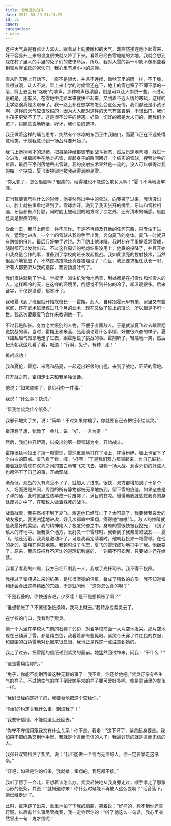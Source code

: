 ```yaml
---
title: 雪地里的战斗
date: 2011-03-29 21:13:29
id: 31
cover: 
categories:
- nise
---
```


 这种天气真是有点让人窝火。眼看马上就要暖和的天气，却突然接连地下起雪来，好不容易升上来的温度很快就又降了下来。看着已经白雪皑皑的大地，我就会想到栽在村子里人的手里的兔子们的悲惨命运，所以，我对大雪的第一印象不像那些看到雪片就雀跃的家伙们，我心里有点小小的忌惮。

 雪从昨天晚上开始下，一直不是很大，并且不连续，像秋天里的雨一样，不干脆，显得散漫，让人不爽。早上来上学的时候雪还在下，地上的雪也积了不薄不厚的一层，踩上去会有“咯吱”的响声。那种响声很清脆，倒是可以让人愉悦一些。不过可恶的是，还有风。在雪地中走路本来就快不起来，又刮着不近人情的寒风，这样的上学路途真是太艰辛了。我一路上都在想学校怎么会这么无情，我们都还是小孩子啊，这样的天气应该放假的，因为大人都对这样的天气有些畏惧，不想出门，我们小孩子更受不了了。这是很不公平的待遇。好像一切好的都是大人们的，而我们小孩子，只能乖乖地听话，好坏，我们没的选择。

 我正做着这样的痛苦思考，突然有个冰凉的东西正中我脑门，而夏飞正在不远处得意地笑，于是我意识到一场战斗要开始了。

 我马上断掉刚才的思绪，把每条神经都调节到战斗状态，然后迅速地弯腰，躲过一次进攻，接着顺手在地上扒雪，直起身子的瞬间团好一个结实的雪球，搜索对手的位置，最后干净利落地甩出雪球。我的投射技术果然是一流的，没人可以躲得过我的每一个投掷，夏飞很狼狈地被我砸得满脸是雪。

 “你太赖了，怎么砸脸啊？很疼的，砸得准也不能这么欺负人啊！”夏飞不满地发牢骚。

 正当我要表示些什么的时候，他突然亮出手中的雪球，向我投了过来。我话没出口，脸上就被重重地砸到了。雪球炸开，溅到了我正张开的嘴里，牙齿和雪粒相遇，牙齿都有点打颤，同时脸上被砸到的地方除了凉之外，还有清晰的痛感。砸脸还真是很疼的啊。

 受此一击，我马上醒悟：兵不厌诈。于是不再顾及其他的任何东西，只专注于进攻，猛烈地进攻。一个个的雪球从我的手里出发，奔向夏飞的身体。夏飞一时就只有防御的份儿。最后只好举手讨饶。为了防止他诈降，我时刻在手里握着颗雪球，随时都可以发射出去。不过这样周详的考虑结果没用上，他真的投降了，并且开始和我商量合作的事，准备到了学校向班长发起挑战。我如此漂亮的投射技术，当然很高兴地答应了，不然这项技能还真要被埋没了！而且，我还要求担任队长一职，所有人都要听从我的指挥，我要扬眉吐气了。

 我们很快就到了学校。学校里一派生机勃勃地场景，到处都是在打雪仗和堆雪人的人。这样寒冷的天，在这样的环境里，倒感觉不到任何的冷了，却温暖很多。后来证实，不仅是温暖，都冒汗了。

 我和夏飞到了班里就开始找班长——霍翔。此人，自称跟霍元甲有亲，家里又有些家底，还在武术班里练过几个月的武术，现在又做了班上的班长，所以很是不可一世。我这次要跟夏飞合作来教训他一下。

 不过我是队长。身为老大级别的人物，不便于直面敌人。于是就派夏飞过去跟霍翔说挑战的事。当时，霍翔正和米高、品亮谈论着什么事情，好像很兴奋的样子。夏飞雄赳赳气昂昂地走了过去，跟霍翔说了挑战的事。霍翔听了，轻蔑地一笑，然后扭头朝我这儿看了看，喊道：“行啊，兔子，有种！走！”

 挑战成功！

 我和夏伦，霍翔、米高和品亮，一起迈出班级的门槛，来到了战地，茫茫的雪地。

 在开战之前，霍翔走出来和我单独谈话。

 他说：“如果你输了，要给我办一件事。”

 我说：“什么事？快说。”

 “帮我给紫灵传个纸条。”

 我邪邪地笑了笑，说：“简单！不过如果你输了，你就要自己去把纸条给紫灵。”

 霍翔想了想，犹豫了一会儿，说：“好，一言为定！”

 然后，我们拉开距离，以投出的第一颗雪球为令，开始战斗。

 霍翔很猛地投出了第一颗雪球，雪球重重地打在了墙上，摔得粉碎，墙上也留下了个白白的圆点。夏飞看了看，喊：“打啊！”于是我们双方都喊起来，为自己鼓劲，接着就是雪球在双方之间的空白地带飞来飞去，堪称一场大战。惹得旁边的好些人也都停下了自己的事，开始观战。

 渐渐低，观战的人有点受不了了，就加入了进来。很快，双方都增加到了十多个人，场面更是热闹，周围的所有静物都被无辜地伤到，留下雪的痕迹。如果这些是子弹的话，此时这里应该早成一片废墟了，满目的苍凉。慢慢地我就感觉我真的身处废墟之中了，在和敌人做着殊死的战斗。

 战着战着，我突然找不到了夏飞。难道他已经阵亡了？太可恶了，我要替我亲爱的战友报仇。我更凶猛地进攻，好几次都命中霍翔，痛得他“嗷嗷”叫。敌人的惨叫就是我最好的奖励。我的精神陷入了极度兴奋之中。身周的雪很快被我挖光，飞到了敌人的阵地中。当我换个地方，发射又一个雪球时，我看到了我亲爱的战友——夏飞。他还活着，我真是激动坏了。可是我再定睛看时，他朝我投来一颗雪球。在他的身旁，霍翔在得意地笑。我顿时没了斗志，夏飞的雪球成功地打中了我。他叛变了。原来，我应该把兵不厌诈的道理记到底的，一刻都不可松懈，只要战斗还在继续。

 我看了看我的四周，我方已经只剩我一人，我成了光杆司令。我不得不投降。

 我接过了霍翔递过来的纸条，是张很漂亮的信纸，叠成了精致的心形。我不知道霍翔还会叠出这样精致的东西，于是就问他：“这你怎么叠的啊？”

 “不是我叠的。你快送去吧，少罗嗦！是不是想赖账了啊？”

 “谁想赖账了？不就递张纸条嘛，我马上就去。”我转身找紫灵去了。

 在学校的门口，我看到了紫灵。

 她一个人坐在学校大门前的石狮子旁边，对着学校前面一大片空地发呆。那片空地现在已铺满了雪，都是纯白色，我看着都有些晃眼。紫灵今天穿了件红色的衣服，和周围的白色雪地对比起来很显眼，我也正是靠这一点注意到她的。

 我走了过去，把霍翔的信纸递到紫灵的面前。她猛然回过神来，问我：“干什么？”

 “这是霍翔给你的。”

 “兔子，你能不能别再做这种无聊的事了！我不看，你还给他吧。”紫灵好像有些生气的样子。不过她生气的样子倒比她平常的样子要可爱好多呢，像是童话里的女孩一样。

 “我们已经约定好了的，我要替他把这个交给你。”

 “你们的约定关我什么事。别烦我了！”

 “我要守信用，不能就这么还回去。”

 “你守不守信用跟我又有什么关系！你不走，我走！”这下坏了，紫灵起身要走。我如果不把纸条交到他手里，我就是个言而无信的人了，我最讨厌的就是言而无信的人。

 我张开双臂挡住了紫灵，说：“我不能做一个言而无信的人，你一定要拿走这纸条。”

 “好吧，如果是你的纸条，我就接；霍翔的，我死都不接。”

 我听了愣了一会儿，正想着该怎么办。紫灵轻快地从我身旁走过，顺手拿走了那张心形的纸条，并说：“就知道你笨！你什么时候能不再被人这么耍啊？”话音落下，她已经走远了。

 此时，霍翔跑了出来，重重地拍了下我的肩膀，笑着说：“好样的，想不到你还真行啊。以后有什么事尽管找我，我一定会帮你的！”听了他这么一句话，我心里突然冒出一句：鬼才信呢！
